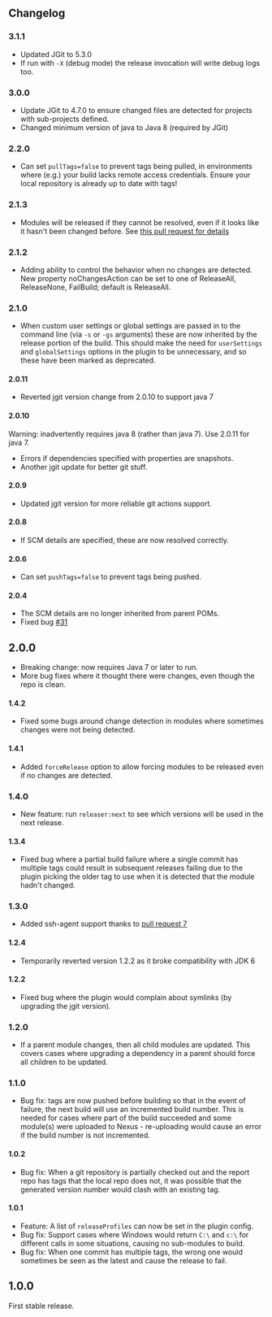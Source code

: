 Changelog
---------

### 3.1.1

* Updated JGit to 5.3.0
* If run with `-X` (debug mode) the release invocation will write debug logs too.

### 3.0.0

* Update JGit to 4.7.0 to ensure changed files are detected for projects
  with sub-projects defined.
* Changed minimum version of java to Java 8 (required by JGit)

### 2.2.0

* Can set `pullTags=false` to prevent tags being pulled, in environments where (e.g.) your build lacks
remote access credentials. Ensure your local repository is already up to date with tags!

### 2.1.3

* Modules will be released if they cannot be resolved, even if it looks like it hasn't been changed before. See
[this pull request for details](https://github.com/danielflower/multi-module-maven-release-plugin/pull/52)

### 2.1.2

* Adding ability to control the behavior when no changes are detected. New property noChangesAction can be set
 to one of ReleaseAll, ReleaseNone, FailBuild; default is ReleaseAll.

### 2.1.0

* When custom user settings or global settings are passed in to the command line (via `-s` or `-gs` arguments)
 these are now inherited by the release portion of the build. This should make the need for `userSettings` and
 `globalSettings` options in the plugin to be unnecessary, and so these have been marked as deprecated.

#### 2.0.11

* Reverted jgit version change from 2.0.10 to support java 7

#### 2.0.10

Warning: inadvertently requires java 8 (rather than java 7). Use 2.0.11 for java 7.

* Errors if dependencies specified with properties are snapshots.
* Another jgit update for better git stuff.

#### 2.0.9

* Updated jgit version for more reliable git actions support.

#### 2.0.8

* If SCM details are specified, these are now resolved correctly.

#### 2.0.6

* Can set `pushTags=false` to prevent tags being pushed.

#### 2.0.4

* The SCM details are no longer inherited from parent POMs.
* Fixed bug [#31](https://github.com/danielflower/multi-module-maven-release-plugin/issues/31)

## 2.0.0

* Breaking change: now requires Java 7 or later to run.
* More bug fixes where it thought there were changes, even though the repo is clean.

#### 1.4.2

* Fixed some bugs around change detection in modules where sometimes changes were not being detected.

#### 1.4.1

* Added `forceRelease` option to allow forcing modules to be released even if no changes are detected.

### 1.4.0

* New feature: run `releaser:next` to see which versions will be used in the next release.

#### 1.3.4

* Fixed bug where a partial build failure where a single commit has multiple tags could result in subsequent releases
failing due to the plugin picking the older tag to use when it is detected that the module hadn't changed. 

### 1.3.0

* Added ssh-agent support thanks to [pull request 7](https://github.com/danielflower/multi-module-maven-release-plugin/pull/7)

#### 1.2.4

* Temporarily reverted version 1.2.2 as it broke compatibility with JDK 6

#### 1.2.2

* Fixed bug where the plugin would complain about symlinks (by upgrading the jgit version).

### 1.2.0

* If a parent module changes, then all child modules are updated. This covers cases where upgrading a dependency in a parent
should force all children to be updated.

### 1.1.0

* Bug fix: tags are now pushed before building so that in the event of failure, the next build will use an incremented build number. 
This is needed for cases where part of the build succeeded and some module(s) were uploaded to Nexus - re-uploading would cause an 
error if the build number is not incremented. 

#### 1.0.2

* Bug fix: When a git repository is partially checked out and the report repo has tags that the local repo does not, it was possible that the
generated version number would clash with an existing tag.

#### 1.0.1

* Feature: A list of `releaseProfiles` can now be set in the plugin config.
* Bug fix: Support cases where Windows would return `C:\` and `c:\` for different calls in some situations, causing no sub-modules to build.
* Bug fix: When one commit has multiple tags, the wrong one would sometimes be seen as the latest and cause the release to fail.

## 1.0.0

First stable release.